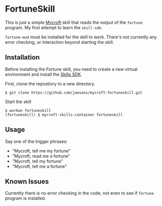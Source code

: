 # FortuneSkill

This is just a simple [Mycroft](https://mycroft.ai) skill that reads the output of the `fortune` program. My first attempt to learn the `skill-sdk`.

`fortune-mod` must be installed for the skill to work. There's not currently any error checking, or interaction beyond starting the skill.

## Installation

Before installing the Fortune skill, you need to create a new virtual environment and install the [Skills SDK](https://docs.mycroft.ai/development/skills-framework).

First, clone the repostiory to a new directory.

```
$ git clone https://github.com/jaevans/mycroft-fortuneskill.git
```

Start the skill

```
$ workon fortuneskill
(fortuneskill) $ mycroft-skills-container fortuneskill
```

## Usage

Say one of the trigger phrases:

* "Mycroft, tell me my fortune"
* "Mycroft, read me a fortune"
* "Mycroft, tell my fortune"
* "Mycroft, tell me a fortune"


## Known Issues

Currently there is no error checking in the code, not even to see if `fortune` program is installed. 
